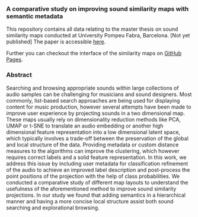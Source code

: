### A comparative study on improving sound similarity maps with semantic metadata

This repository contains all data relating to the master thesis on sound similarity maps conducted at University Pompeu Fabra, Barcelona.
[Not yet published] The paper is accessible [here](www.google.com).

Further you can checkout the interface of the similarity maps on [GitHub Pages](https://lennartnicolas.github.io/smc-master-thesis/).

### Abstract

Searching and browsing appropriate sounds within large collections of audio samples
can be challenging for musicians and sound designers. Most commonly, list-based
search approaches are being used for displaying content for music production, however
several attempts have been made to improve user experience by projecting
sounds in a two dimensional map. These maps usually rely on dimensionality reduction
methods like PCA, UMAP or t-SNE to translate an audio embedding or
another high dimensional feature representation into a low dimensional latent space,
which typically involves a trade-off between the preservation of the global and local
structure of the data. Providing metadata or custom distance measures to the
algorithms can improve the clustering, which however requires correct labels and a
solid feature representation. In this work, we address this issue by including user
metadata for classification refinement of the audio to achieve an improved label
description and post-process the point positions of the projection with the help of
class probabilities. We conducted a comparative study of different map layouts to
understand the usefulness of the aforementioned method to improve sound similarity
projections. In our study we found that adding semantics in a hierarchical
manner and having a more concise local structure assist both sound searching and
explorational browsing.

